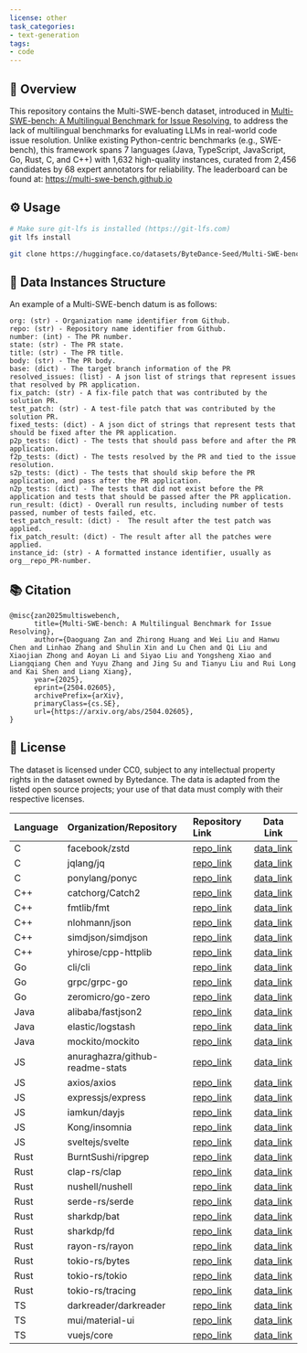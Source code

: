 ```yaml
---
license: other
task_categories:
- text-generation
tags:
- code
---
```


## 👋 Overview
This repository contains the Multi-SWE-bench dataset, introduced in [Multi-SWE-bench: A Multilingual Benchmark for Issue Resolving](https://huggingface.co/papers/2504.02605), to address the lack of multilingual benchmarks for evaluating LLMs in real-world code issue resolution. 
Unlike existing Python-centric benchmarks (e.g., SWE-bench), this framework spans 7 languages (Java, TypeScript, JavaScript, Go, Rust, C, and C++) with 1,632 high-quality instances, 
curated from 2,456 candidates by 68 expert annotators for reliability.  The leaderboard can be found at: 
https://multi-swe-bench.github.io

## ⚙️ Usage
```bash
# Make sure git-lfs is installed (https://git-lfs.com)
git lfs install

git clone https://huggingface.co/datasets/ByteDance-Seed/Multi-SWE-bench
```

## 🧩 Data Instances Structure
An example of a Multi-SWE-bench datum is as follows:
```
org: (str) - Organization name identifier from Github.
repo: (str) - Repository name identifier from Github.
number: (int) - The PR number.
state: (str) - The PR state.
title: (str) - The PR title.
body: (str) - The PR body.
base: (dict) - The target branch information of the PR
resolved_issues: (list) - A json list of strings that represent issues that resolved by PR application.
fix_patch: (str) - A fix-file patch that was contributed by the solution PR.
test_patch: (str) - A test-file patch that was contributed by the solution PR.
fixed_tests: (dict) - A json dict of strings that represent tests that should be fixed after the PR application.
p2p_tests: (dict) - The tests that should pass before and after the PR application.
f2p_tests: (dict) - The tests resolved by the PR and tied to the issue resolution.
s2p_tests: (dict) - The tests that should skip before the PR application, and pass after the PR application.
n2p_tests: (dict) - The tests that did not exist before the PR application and tests that should be passed after the PR application.
run_result: (dict) - Overall run results, including number of tests passed, number of tests failed, etc.
test_patch_result: (dict) -  The result after the test patch was applied.
fix_patch_result: (dict) - The result after all the patches were applied.
instance_id: (str) - A formatted instance identifier, usually as org__repo_PR-number.
```

## 📚 Citation
```
@misc{zan2025multiswebench,
      title={Multi-SWE-bench: A Multilingual Benchmark for Issue Resolving}, 
      author={Daoguang Zan and Zhirong Huang and Wei Liu and Hanwu Chen and Linhao Zhang and Shulin Xin and Lu Chen and Qi Liu and Xiaojian Zhong and Aoyan Li and Siyao Liu and Yongsheng Xiao and Liangqiang Chen and Yuyu Zhang and Jing Su and Tianyu Liu and Rui Long and Kai Shen and Liang Xiang},
      year={2025},
      eprint={2504.02605},
      archivePrefix={arXiv},
      primaryClass={cs.SE},
      url={https://arxiv.org/abs/2504.02605},
}
```

## 📜 License

The dataset is licensed under CC0, subject to any intellectual property rights in the dataset owned by Bytedance. The data is adapted from the listed open source projects; your use of that data must comply with their respective licenses.


| Language | Organization/Repository         | Repository Link                                              | Data Link                                                    |
| :------- | :------------------------------ | :----------------------------------------------------------- | ------------------------------------------------------------ |
| C        | facebook/zstd                   | [repo_link](https://github.com/facebook/zstd)              | [data_link](https://huggingface.co/datasets/bytedance-research/Multi-SWE-Bench/blob/main/c/facebook__zstd_dataset.jsonl) |
| C        | jqlang/jq                       | [repo_link](https://github.com/jqlang/jq)                  | [data_link](https://huggingface.co/datasets/bytedance-research/Multi-SWE-Bench/blob/main/c/jqlang__jq_dataset.jsonl) |
| C        | ponylang/ponyc                  | [repo_link](https://github.com/ponylang/ponyc)             | [data_link](https://huggingface.co/datasets/bytedance-research/Multi-SWE-Bench/blob/main/c/ponylang__ponyc_dataset.jsonl) |
| C++      | catchorg/Catch2                 | [repo_link](https://github.com/catchorg/Catch2)            | [data_link](https://huggingface.co/datasets/bytedance-research/Multi-SWE-Bench/blob/main/cpp/catchorg__Catch2_dataset.jsonl) |
| C++      | fmtlib/fmt                      | [repo_link](https://github.com/fmtlib/fmt)                 | [data_link](https://huggingface.co/datasets/bytedance-research/Multi-SWE-Bench/blob/main/cpp/fmtlib__fmt_dataset.jsonl) |
| C++      | nlohmann/json                   | [repo_link](https://github.com/nlohmann/json)              | [data_link](https://huggingface.co/datasets/bytedance-research/Multi-SWE-Bench/blob/main/cpp/nlohmann__json_dataset.jsonl) |
| C++      | simdjson/simdjson               | [repo_link](https://github.com/simdjson/simdjson)          | [data_link](https://huggingface.co/datasets/bytedance-research/Multi-SWE-Bench/blob/main/cpp/simdjson__simdjson_dataset.jsonl) |
| C++      | yhirose/cpp-httplib             | [repo_link](https://github.com/yhirose/cpp-httplib)        | [data_link](https://huggingface.co/datasets/bytedance-research/Multi-SWE-Bench/blob/main/cpp/yhirose__cpp-httplib_dataset.jsonl) |
| Go       | cli/cli                         | [repo_link](https://github.com/cli/cli)                    | [data_link](https://huggingface.co/datasets/bytedance-research/Multi-SWE-Bench/blob/main/go/cli__cli_dataset.jsonl) |
| Go       | grpc/grpc-go                    | [repo_link](https://github.com/grpc/grpc-go)               | [data_link](https://huggingface.co/datasets/bytedance-research/Multi-SWE-Bench/blob/main/go/grpc__grpc-go_dataset.jsonl) |
| Go       | zeromicro/go-zero               | [repo_link](https://github.com/zeromicro/go-zero)          | [data_link](https://huggingface.co/datasets/bytedance-research/Multi-SWE-Bench/blob/main/go/zeromicro__go-zero_dataset.jsonl) |
| Java     | alibaba/fastjson2               | [repo_link](https://github.com/alibaba/fastjson2)          | [data_link](https://huggingface.co/datasets/bytedance-research/Multi-SWE-Bench/blob/main/java/alibaba__fastjson2_dataset.jsonl) |
| Java     | elastic/logstash                | [repo_link](https://github.com/elastic/logstash)           | [data_link](https://huggingface.co/datasets/bytedance-research/Multi-SWE-Bench/blob/main/java/elastic__logstash_dataset.jsonl) |
| Java     | mockito/mockito                 | [repo_link](https://github.com/mockito/mockito)            | [data_link](https://huggingface.co/datasets/bytedance-research/Multi-SWE-Bench/blob/main/java/mockito__mockito_dataset.jsonl) |
| JS       | anuraghazra/github-readme-stats | [repo_link](https://github.com/anuraghazra/github-readme-stats) | [data_link](https://huggingface.co/datasets/bytedance-research/Multi-SWE-Bench/blob/main/js/anuraghazra__github-readme-stats_dataset.jsonl) |
| JS       | axios/axios                     | [repo_link](https://github.com/axios/axios)                | [data_link](https://huggingface.co/datasets/bytedance-research/Multi-SWE-Bench/blob/main/js/axios__axios_dataset.jsonl) |
| JS       | expressjs/express               | [repo_link](https://github.com/expressjs/express)          | [data_link](https://huggingface.co/datasets/bytedance-research/Multi-SWE-Bench/blob/main/js/expressjs__express_dataset.jsonl) |
| JS       | iamkun/dayjs                    | [repo_link](https://github.com/iamkun/dayjs)               | [data_link](https://huggingface.co/datasets/bytedance-research/Multi-SWE-Bench/blob/main/js/iamkun__dayjs_dataset.jsonl) |
| JS       | Kong/insomnia                   | [repo_link](https://github.com/Kong/insomnia)              | [data_link](https://huggingface.co/datasets/bytedance-research/Multi-SWE-Bench/blob/main/js/Kong__insomnia_dataset.jsonl) |
| JS       | sveltejs/svelte                 | [repo_link](https://github.com/sveltejs/svelte)            | [data_link](https://huggingface.co/datasets/bytedance-research/Multi-SWE-Bench/blob/main/js/sveltejs__svelte_dataset.jsonl) |
| Rust     | BurntSushi/ripgrep              | [repo_link](https://github.com/BurntSushi/ripgrep)         | [data_link](https://huggingface.co/datasets/bytedance-research/Multi-SWE-Bench/blob/main/rust/BurntSushi__ripgrep_dataset.jsonl) |
| Rust     | clap-rs/clap                    | [repo_link](https://github.com/clap-rs/clap)               | [data_link](https://huggingface.co/datasets/bytedance-research/Multi-SWE-Bench/blob/main/rust/clap-rs__clap_dataset.jsonl) |
| Rust     | nushell/nushell                 | [repo_link](https://github.com/nushell/nushell)            | [data_link](https://huggingface.co/datasets/bytedance-research/Multi-SWE-Bench/blob/main/rust/nushell__nushell_dataset.jsonl) |
| Rust     | serde-rs/serde                  | [repo_link](https://github.com/serde-rs/serde)             | [data_link](https://huggingface.co/datasets/bytedance-research/Multi-SWE-Bench/blob/main/rust/serde-rs__serde_dataset.jsonl) |
| Rust     | sharkdp/bat                     | [repo_link](https://github.com/sharkdp/bat)                | [data_link](https://huggingface.co/datasets/bytedance-research/Multi-SWE-Bench/blob/main/rust/sharkdp__bat_dataset.jsonl) |
| Rust     | sharkdp/fd                      | [repo_link](https://github.com/sharkdp/fd)                 | [data_link](https://huggingface.co/datasets/bytedance-research/Multi-SWE-Bench/blob/main/rust/sharkdp__fd_dataset.jsonl) |
| Rust     | rayon-rs/rayon                  | [repo_link](https://github.com/rayon-rs/rayon)             | [data_link](https://huggingface.co/datasets/bytedance-research/Multi-SWE-Bench/blob/main/rust/rayon-rs__rayon_dataset.jsonl) |
| Rust     | tokio-rs/bytes                  | [repo_link](https://github.com/tokio-rs/bytes)             | [data_link](https://huggingface.co/datasets/bytedance-research/Multi-SWE-Bench/blob/main/rust/tokio-rs__bytes_dataset.jsonl) |
| Rust     | tokio-rs/tokio                  | [repo_link](https://github.com/tokio-rs/tokio)             | [data_link](https://huggingface.co/datasets/bytedance-research/Multi-SWE-Bench/blob/main/rust/tokio-rs__tokio_dataset.jsonl) |
| Rust     | tokio-rs/tracing                | [repo_link](https://github.com/tokio-rs/tracing)           | [data_link](https://huggingface.co/datasets/bytedance-research/Multi-SWE-Bench/blob/main/rust/tokio-rs__tracing_dataset.jsonl) |
| TS       | darkreader/darkreader           | [repo_link](https://github.com/darkreader/darkreader)      | [data_link](https://huggingface.co/datasets/bytedance-research/Multi-SWE-Bench/blob/main/ts/darkreader__darkreader_dataset.jsonl) |
| TS       | mui/material-ui                 | [repo_link](https://github.com/mui/material-ui)            | [data_link](https://huggingface.co/datasets/bytedance-research/Multi-SWE-Bench/blob/main/ts/mui__material-ui_dataset.jsonl) |
| TS       | vuejs/core                      | [repo_link](https://github.com/vuejs/core)                 | [data_link](https://huggingface.co/datasets/bytedance-research/Multi-SWE-Bench/blob/main/ts/vuejs__core_dataset.jsonl) |